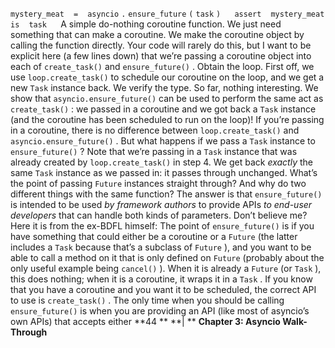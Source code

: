`mystery_meat` ` ` `=` ` ` `asyncio` `.` `ensure_future` `(` `task` `)` `  ` `assert` ` ` `mystery_meat` ` ` `is` ` ` `task` `  ` A simple do-nothing coroutine function. We just need something that can make a coroutine. We make the coroutine object by calling the function directly. Your code will rarely do this, but I want to be explicit here (a few lines down) that we’re passing a coroutine object into each of  `create_task()`  and  `ensure_future()` . Obtain the loop. First off, we use  `loop.create_task()`  to schedule our coroutine on the loop, and we get a new  `Task`  instance back. We verify the type. So far, nothing interesting. We show that  `asyncio.ensure_future()`  can be used to perform the same act as `create_task()` : we passed in a coroutine and we got back a  `Task`  instance (and the coroutine has been scheduled to run on the loop)! If you’re passing in a coroutine,  there  is  no  difference  between  `loop.create_task()`   and `asyncio.ensure_future()` . But what happens if we pass a  `Task`  instance to  `ensure_future()` ? Note that we’re passing in a  `Task`  instance that was already created by  `loop.create_task()`  in step 4. We get back  *exactly*  the same  `Task`  instance as we passed in: it passes through unchanged. What’s the point of passing  `Future`  instances straight through? And why do two different things with the same function? The answer is that  `ensure_future()`  is intended to be used  *by framework authors*  to provide APIs  *to end-user developers*  that can handle both kinds of parameters. Don’t believe me? Here it is from the ex-BDFL himself: The point of  `ensure_future()`  is if you have something that could either be a coroutine or a  `Future`  (the latter includes a  `Task`  because that’s a subclass of  `Future` ), and you want to be able to call a method on it that is only defined on  `Future`  (probably about the only useful example being  `cancel()` ). When it is already a  `Future`  (or  `Task` ), this does nothing; when it is a coroutine, it wraps it in a  `Task` . If you know that you have a coroutine and you want it to be scheduled, the correct API to use is  `create_task()` . The only time when you should be calling  `ensure_future()` is when you are providing an API (like most of asyncio’s own APIs) that accepts either **44 ** **| ** **Chapter 3: Asyncio Walk-Through**